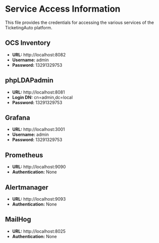 # Service Access Information

This file provides the credentials for accessing the various services of the TicketingAuto platform.

## OCS Inventory

-   **URL:** http://localhost:8082
-   **Username:** admin
-   **Password:** 13291329753

## phpLDAPadmin

-   **URL:** http://localhost:8081
-   **Login DN:** cn=admin,dc=local
-   **Password:** 13291329753

## Grafana

-   **URL:** http://localhost:3001
-   **Username:** admin
-   **Password:** 13291329753

## Prometheus

-   **URL:** http://localhost:9090
-   **Authentication:** None

## Alertmanager

-   **URL:** http://localhost:9093
-   **Authentication:** None

## MailHog

-   **URL:** http://localhost:8025
-   **Authentication:** None
